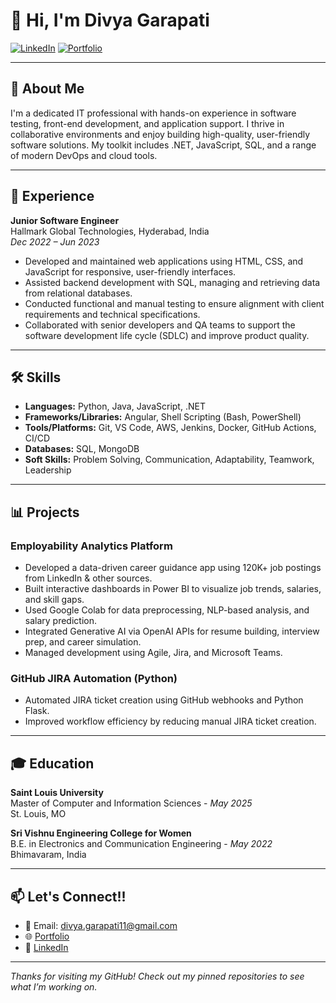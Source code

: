 # 👋 Hi, I'm Divya Garapati

[![LinkedIn](https://img.shields.io/badge/LinkedIn-Connect-blue?logo=linkedin)](https://www.linkedin.com/in/divya-garapati-098900212/)
[![Portfolio](https://img.shields.io/badge/Portfolio-Visit-green?logo=vercel)](https://v0-portfolio-clone-request-two.vercel.app/)

---

## 🚀 About Me

I'm a dedicated IT professional with hands-on experience in software testing, front-end development, and application support. I thrive in collaborative environments and enjoy building high-quality, user-friendly software solutions. My toolkit includes .NET, JavaScript, SQL, and a range of modern DevOps and cloud tools.

---

## 💼 Experience

**Junior Software Engineer**  
Hallmark Global Technologies, Hyderabad, India  
*Dec 2022 – Jun 2023*

- Developed and maintained web applications using HTML, CSS, and JavaScript for responsive, user-friendly interfaces.
- Assisted backend development with SQL, managing and retrieving data from relational databases.
- Conducted functional and manual testing to ensure alignment with client requirements and technical specifications.
- Collaborated with senior developers and QA teams to support the software development life cycle (SDLC) and improve product quality.

---

## 🛠️ Skills

- **Languages:** Python, Java, JavaScript, .NET
- **Frameworks/Libraries:** Angular, Shell Scripting (Bash, PowerShell)
- **Tools/Platforms:** Git, VS Code, AWS, Jenkins, Docker, GitHub Actions, CI/CD
- **Databases:** SQL, MongoDB
- **Soft Skills:** Problem Solving, Communication, Adaptability, Teamwork, Leadership

---

## 📊 Projects

### Employability Analytics Platform
- Developed a data-driven career guidance app using 120K+ job postings from LinkedIn & other sources.
- Built interactive dashboards in Power BI to visualize job trends, salaries, and skill gaps.
- Used Google Colab for data preprocessing, NLP-based analysis, and salary prediction.
- Integrated Generative AI via OpenAI APIs for resume building, interview prep, and career simulation.
- Managed development using Agile, Jira, and Microsoft Teams.

### GitHub JIRA Automation (Python)
- Automated JIRA ticket creation using GitHub webhooks and Python Flask.
- Improved workflow efficiency by reducing manual JIRA ticket creation.

---

## 🎓 Education

**Saint Louis University**  
Master of Computer and Information Sciences - *May 2025*  
St. Louis, MO

**Sri Vishnu Engineering College for Women**  
B.E. in Electronics and Communication Engineering - *May 2022*  
Bhimavaram, India

---

## 📫 Let's Connect!!

- 📧 Email: divya.garapati11@gmail.com
- 🌐 [Portfolio](https://v0-portfolio-clone-request-two.vercel.app/)
- 💼 [LinkedIn](https://www.linkedin.com/in/divya-garapati-098900212/)

---

*Thanks for visiting my GitHub! Check out my pinned repositories to see what I’m working on.*
